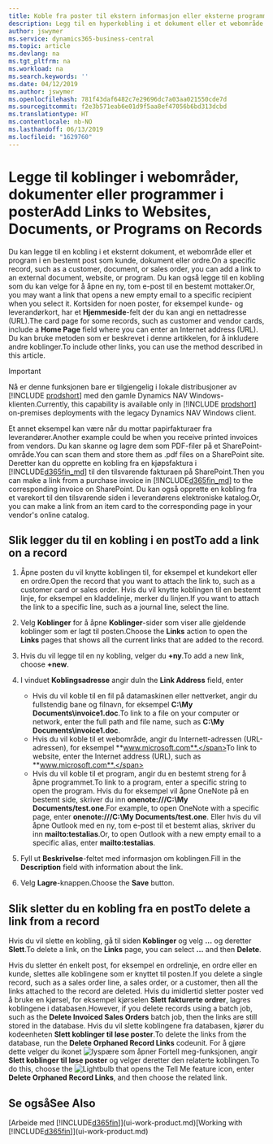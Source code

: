 ```yaml
---
title: Koble fra poster til ekstern informasjon eller eksterne programmer | Microsoft-dokumentasjon
description: Legg til en hyperkobling i et dokument eller et webområde til en bestemt post, for eksempel en kunde eller et dokument.
author: jswymer
ms.service: dynamics365-business-central
ms.topic: article
ms.devlang: na
ms.tgt_pltfrm: na
ms.workload: na
ms.search.keywords: ''
ms.date: 04/12/2019
ms.author: jswymer
ms.openlocfilehash: 781f43daf6482c7e29696dc7a03aa021550cde7d
ms.sourcegitcommit: f2e3b571eab6e01d9f5aa8ef47056b6bd313dcbd
ms.translationtype: HT
ms.contentlocale: nb-NO
ms.lasthandoff: 06/13/2019
ms.locfileid: "1629760"
---
```

# <a name="add-links-to-websites-documents-or-programs-on-records"></a><span data-ttu-id="0d7c5-103">Legge til koblinger i webområder, dokumenter eller programmer i poster</span><span class="sxs-lookup"><span data-stu-id="0d7c5-103">Add Links to Websites, Documents, or Programs on Records</span></span>
<span data-ttu-id="0d7c5-104">Du kan legge til en kobling i et eksternt dokument, et webområde eller et program i en bestemt post som kunde, dokument eller ordre.</span><span class="sxs-lookup"><span data-stu-id="0d7c5-104">On a specific record, such as a customer, document, or sales order, you can add a link to an external document, website, or program.</span></span> <span data-ttu-id="0d7c5-105">Du kan også legge til en kobling som du kan velge for å åpne en ny, tom e-post til en bestemt mottaker.</span><span class="sxs-lookup"><span data-stu-id="0d7c5-105">Or, you may want a link that opens a new empty email to a specific recipient when you select it.</span></span> <span data-ttu-id="0d7c5-106">Kortsiden for noen poster, for eksempel kunde- og leverandørkort, har et **Hjemmeside**-felt der du kan angi en nettadresse (URL).</span><span class="sxs-lookup"><span data-stu-id="0d7c5-106">The card page for some records, such as customer and vendor cards, include a **Home Page** field where you can enter an Internet address (URL).</span></span> <span data-ttu-id="0d7c5-107">Du kan bruke metoden som er beskrevet i denne artikkelen, for å inkludere andre koblinger.</span><span class="sxs-lookup"><span data-stu-id="0d7c5-107">To include other links, you can use the method described in this article.</span></span>  

> [!IMPORTANT]
> <span data-ttu-id="0d7c5-108">Nå er denne funksjonen bare er tilgjengelig i lokale distribusjoner av [!INCLUDE [prodshort](includes/prodshort.md)] med den gamle Dynamics NAV Windows-klienten.</span><span class="sxs-lookup"><span data-stu-id="0d7c5-108">Currently, this capability is available only in [!INCLUDE [prodshort](includes/prodshort.md)] on-premises deployments with the legacy Dynamics NAV Windows client.</span></span>  

<span data-ttu-id="0d7c5-109">Et annet eksempel kan være når du mottar papirfakturaer fra leverandører.</span><span class="sxs-lookup"><span data-stu-id="0d7c5-109">Another example could be when you receive printed invoices from vendors.</span></span> <span data-ttu-id="0d7c5-110">Du kan skanne og lagre dem som PDF-filer på et SharePoint-område.</span><span class="sxs-lookup"><span data-stu-id="0d7c5-110">You can scan them and store them as .pdf files on a SharePoint site.</span></span> <span data-ttu-id="0d7c5-111">Deretter kan du opprette en kobling fra en kjøpsfaktura i [!INCLUDE[d365fin_md](includes/d365fin_md.md)] til den tilsvarende fakturaen på SharePoint.</span><span class="sxs-lookup"><span data-stu-id="0d7c5-111">Then you can make a link from a purchase invoice in [!INCLUDE[d365fin_md](includes/d365fin_md.md)] to the corresponding invoice on  SharePoint.</span></span> <span data-ttu-id="0d7c5-112">Du kan også opprette en kobling fra et varekort til den tilsvarende siden i leverandørens elektroniske katalog.</span><span class="sxs-lookup"><span data-stu-id="0d7c5-112">Or, you can make a link from an item card to the corresponding page in your vendor's online catalog.</span></span>

## <a name="to-add-a-link-on-a-record"></a><span data-ttu-id="0d7c5-113">Slik legger du til en kobling i en post</span><span class="sxs-lookup"><span data-stu-id="0d7c5-113">To add a link on a record</span></span>   

1.  <span data-ttu-id="0d7c5-114">Åpne posten du vil knytte koblingen til, for eksempel et kundekort eller en ordre.</span><span class="sxs-lookup"><span data-stu-id="0d7c5-114">Open the record that you want to attach the link to, such as a customer card or sales order.</span></span> <span data-ttu-id="0d7c5-115">Hvis du vil knytte koblingen til en bestemt linje, for eksempel en kladdelinje, merker du linjen.</span><span class="sxs-lookup"><span data-stu-id="0d7c5-115">If you want to attach the link to a specific line, such as a journal line, select the line.</span></span>  

2.  <span data-ttu-id="0d7c5-116">Velg **Koblinger** for å åpne **Koblinger**-sider som viser alle gjeldende koblinger som er lagt til posten.</span><span class="sxs-lookup"><span data-stu-id="0d7c5-116">Choose the **Links** action to open the **Links** pages that shows all the current links that are added to the record.</span></span>

3. <span data-ttu-id="0d7c5-117">Hvis du vil legge til en ny kobling, velger du **+ny**.</span><span class="sxs-lookup"><span data-stu-id="0d7c5-117">To add a new link, choose **+new**.</span></span>

4.  <span data-ttu-id="0d7c5-118">I vinduet **Koblingsadresse** angir du</span><span class="sxs-lookup"><span data-stu-id="0d7c5-118">In the **Link Address** field, enter</span></span>

    -   <span data-ttu-id="0d7c5-119">Hvis du vil koble til en fil på datamaskinen eller nettverket, angir du fullstendig bane og filnavn, for eksempel **C:\My Documents\invoice1.doc**.</span><span class="sxs-lookup"><span data-stu-id="0d7c5-119">To link to a file on your computer or network, enter the full path and file name, such as  **C:\My Documents\invoice1.doc**.</span></span>
    -   <span data-ttu-id="0d7c5-120">Hvis du vil koble til et webområde, angir du Internett-adressen (URL-adressen), for eksempel **www.microsoft.com**.</span><span class="sxs-lookup"><span data-stu-id="0d7c5-120">To link to website, enter the Internet address (URL), such as **www.microsoft.com**.</span></span>
    -   <span data-ttu-id="0d7c5-121">Hvis du vil koble til et program, angir du en bestemt streng for å åpne programmet.</span><span class="sxs-lookup"><span data-stu-id="0d7c5-121">To link to a program, enter a specific string to open the program.</span></span> <span data-ttu-id="0d7c5-122">Hvis du for eksempel vil åpne OneNote på en bestemt side, skriver du inn **onenote:///C:\My Documents/test.one**.</span><span class="sxs-lookup"><span data-stu-id="0d7c5-122">For example, to open OneNote with a specific page, enter **onenote:///C:\My Documents/test.one**.</span></span> <span data-ttu-id="0d7c5-123">Eller hvis du vil åpne Outlook med en ny, tom e-post til et bestemt alias, skriver du inn **mailto:testalias**.</span><span class="sxs-lookup"><span data-stu-id="0d7c5-123">Or, to open Outlook with a new empty email to a specific alias, enter **mailto:testalias**.</span></span>  

5.  <span data-ttu-id="0d7c5-124">Fyll ut **Beskrivelse**-feltet med informasjon om koblingen.</span><span class="sxs-lookup"><span data-stu-id="0d7c5-124">Fill in the **Description** field with information about the link.</span></span>  

6.  <span data-ttu-id="0d7c5-125">Velg **Lagre**-knappen.</span><span class="sxs-lookup"><span data-stu-id="0d7c5-125">Choose the **Save** button.</span></span>  

## <a name="to-delete-a-link-from-a-record"></a><span data-ttu-id="0d7c5-126">Slik sletter du en kobling fra en post</span><span class="sxs-lookup"><span data-stu-id="0d7c5-126">To delete a link from a record</span></span>  

<span data-ttu-id="0d7c5-127">Hvis du vil slette en kobling, gå til siden **Koblinger** og velg **...** og deretter **Slett**.</span><span class="sxs-lookup"><span data-stu-id="0d7c5-127">To delete a link, on the **Links** page, you can select **...** and then **Delete**.</span></span>

<span data-ttu-id="0d7c5-128">Hvis du sletter én enkelt post, for eksempel en ordrelinje, en ordre eller en kunde, slettes alle koblingene som er knyttet til posten.</span><span class="sxs-lookup"><span data-stu-id="0d7c5-128">If you delete a single record, such as a sales order line, a sales order, or a customer, then all the links attached to the record are deleted.</span></span> <span data-ttu-id="0d7c5-129">Hvis du imidlertid sletter poster ved å bruke en kjørsel, for eksempel kjørselen **Slett fakturerte ordrer**, lagres koblingene i databasen.</span><span class="sxs-lookup"><span data-stu-id="0d7c5-129">However, if you delete records using a batch job, such as the **Delete Invoiced Sales Orders** batch job, then the links are still stored in the database.</span></span> <span data-ttu-id="0d7c5-130">Hvis du vil slette koblingene fra databasen, kjører du kodeenheten **Slett koblinger til løse poster**.</span><span class="sxs-lookup"><span data-stu-id="0d7c5-130">To delete the links from the database, run the **Delete Orphaned Record Links** codeunit.</span></span> <span data-ttu-id="0d7c5-131">For å gjøre dette velger du ikonet ![lyspære som åpner Fortell meg-funksjonen](media/ui-search/search_small.png "Fortell hva du vil gjøre"), angir **Slett koblinger til løse poster** og velger deretter den relaterte koblingen.</span><span class="sxs-lookup"><span data-stu-id="0d7c5-131">To do this, choose the ![Lightbulb that opens the Tell Me feature](media/ui-search/search_small.png "Tell me what you want to do") icon, enter **Delete Orphaned Record Links**, and then choose the related link.</span></span>   

<!-- ### To run delete orphaned record links  

1.  Choose the ![Lightbulb that opens the Tell Me feature](media/ui-search/search_small.png "Tell me what you want to do") icon, enter **Data Deletion**, and then choose the related link.  

2.  On the **Data Deletion** page, choose **Tasks**, and then choose **Delete Orphaned Record Links**.  -->

## <a name="see-also"></a><span data-ttu-id="0d7c5-132">Se også</span><span class="sxs-lookup"><span data-stu-id="0d7c5-132">See Also</span></span>  
<span data-ttu-id="0d7c5-133">[Arbeide med [!INCLUDE[d365fin](includes/d365fin_md.md)]](ui-work-product.md)</span><span class="sxs-lookup"><span data-stu-id="0d7c5-133">[Working with [!INCLUDE[d365fin](includes/d365fin_md.md)]](ui-work-product.md)</span></span>  
